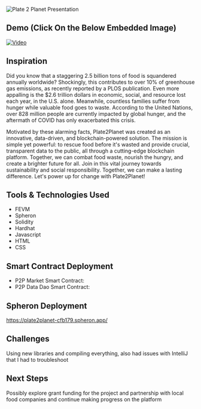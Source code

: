 ![Plate 2 Planet Presentation](https://github.com/TechieTeee/Plate2Planet/assets/100870737/d7762dec-f672-4fc9-93fd-4afa9e0eaa18)

## Demo (Click On the Below Embedded Image)
[![Video](https://img.youtube.com/vi/EXh-Wjald1c/0.jpg)](https://www.youtube.com/watch?v=EXh-Wjald1c)

## Inspiration
Did you know that a staggering 2.5 billion tons of food is squandered annually worldwide? Shockingly, this contributes to over 10% of greenhouse gas emissions, as recently reported by a PLOS publication. Even more appalling is the $2.6 trillion dollars in economic, social, and resource lost each year, in the U.S. alone. Meanwhile, countless families suffer from hunger while valuable food goes to waste. According to the United Nations, over 828 million people are currently impacted by global hunger, and the aftermath of COVID has only exacerbated this crisis.

Motivated by these alarming facts, Plate2Planet was created as an innovative, data-driven, and blockchain-powered solution. The mission is simple yet powerful: to rescue food before it's wasted and provide crucial, transparent data to the public, all through a cutting-edge blockchain platform. Together, we can combat food waste, nourish the hungry, and create a brighter future for all. Join in this vital journey towards sustainability and social responsibility. Together, we can make a lasting difference. Let's power up for change with Plate2Planet!

## Tools & Technologies Used
- FEVM
- Spheron
- Solidity
- Hardhat
- Javascript
- HTML
- CSS

## Smart Contract Deployment
- P2P Market Smart Contract:
- P2P Data Dao Smart Contract: 

## Spheron Deployment
https://plate2planet-cfb179.spheron.app/


## Challenges
Using new libraries and compiling everything, also had issues with IntelliJ that I had to troubleshoot

## Next Steps
Possibly explore grant funding for the project and partnership with local food companies and continue making progress on the platform
